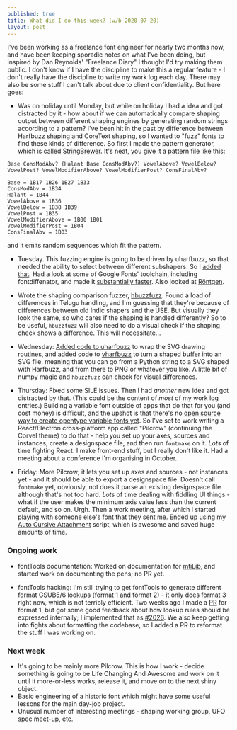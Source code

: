 ```yaml
---
published: true
title: What did I do this week? (w/b 2020-07-20)
layout: post
---
```


I've been working as a freelance font engineer for nearly two months now, and have been keeping sporadic notes on what I've been doing, but inspired by Dan Reynolds' "Freelance Diary" I thought I'd try making them public. I don't know if I have the discipline to make this a regular feature - I don't really have the discipline to write my work log each day. There may also be some stuff I can't talk about due to client confidentiality. But here goes:

* Was on holiday until Monday, but while on holiday I had a idea and got distracted by it - how about if we can automatically compare shaping output between different shaping engines by generating random strings according to a pattern? I've been hit in the past by difference between Harfbuzz shaping and CoreText shaping, so I wanted to "fuzz" fonts to find these kinds of difference. So first I made the pattern generator, which is called [StringBrewer](https://github.com/simoncozens/font-engineering/blob/master/stringbrewer.py). It's neat, you give it a pattern file like this:

```
Base ConsModAbv? (Halant Base ConsModAbv?) VowelAbove? VowelBelow? VowelPost? VowelModifierAbove? VowelModifierPost? ConsFinalAbv?

Base = 1B17 1B26 1B27 1B33
ConsModAbv = 1B34
Halant = 1B44
VowelAbove = 1B36
VowelBelow = 1B38 1B39
VowelPost = 1B35
VowelModifierAbove = 1B00 1B01
VowelModifierPost = 1B04
ConsFinalAbv = 1B03
```

and it emits random sequences which fit the pattern.

* Tuesday. This fuzzing engine is going to be driven by uharfbuzz, so that needed the ability to select between different subshapers. So I [added that](https://github.com/harfbuzz/uharfbuzz/pull/55). Had a look at some of Google Fonts' toolchain, including fontdiffenator, and made it [substantially faster](https://github.com/googlefonts/fontdiffenator/pull/80). Also looked at [Röntgen](https://bitbucket.org/LindenbergSW/fontdoctools/src/5f2880db5e084b7d962691fda058cf9dbeadd328/Röntgen.md).

* Wrote the shaping comparison fuzzer, [hbuzzfuzz](https://github.com/simoncozens/font-engineering/blob/master/hbuzzfuzz.py). Found a load of differences in Telugu handling, and I'm guessing that they're because of differences between old Indic shapers and the USE. But visually they look the same, so who cares if the shaping is handled differently? So to be useful, `hbuzzfuzz` will also need to do a visual check if the shaping check shows a difference. This will necessitate...

* Wednesday: [Added code to uharfbuzz](https://github.com/harfbuzz/uharfbuzz/pull/56) to wrap the SVG drawing routines, and added code to [vharfbuzz](https://github.com/simoncozens/font-engineering/blob/master/vharfbuzz.py) to turn a shaped buffer into an SVG file, meaning that you can go from a Python string to a SVG shaped with Harfbuzz, and from there to PNG or whatever you like. A little bit of numpy magic and `hbuzzfuzz` can check for visual differences.

* Thursday: Fixed some SILE issues. Then I had *another* new idea and got distracted by that. (This could be the content of *most* of my work log entries.) Building a variable font outside of apps that do that for you (and cost money) is difficult, and the upshot is that there's no [open source way to create opentype variable fonts yet](https://typedrawers.com/discussion/3621/is-there-any-open-source-way-to-create-opentype-variable-fonts-yet). So I've set to work writing a React/Electron cross-platform app called "Pilcrow" (continuing the Corvel theme) to do that - help you set up your axes, sources and instances, create a designspace file, and then run `fontmake` on it. *Lots* of time fighting React. I make front-end stuff, but I really don't like it. Had a meeting about a conference I'm organising in October.

* Friday: More Pilcrow; it lets you set up axes and sources - not instances yet - and it should be able to export a designspace file. Doesn't call `fontmake` yet, obviously, not does it parse an existing designspace file although that's not too hard. *Lots* of time dealing with fiddling UI things - what if the user makes the minimum axis value less than the current default, and so on. Urgh. Then a work meeting, after which I started playing with someone else's font that they sent me. Ended up using my [Auto Cursive Attachment](https://github.com/simoncozens/GlyphsScripts/blob/master/AutoCursiveAttachment%20-%20Get%20Sample.py) script, which is awesome and saved huge amounts of time.

### Ongoing work

* fontTools documentation: Worked on documentation for [mtiLib](https://github.com/fonttools/fonttools/pull/2027), and started work on documenting the pens; no PR yet.

* fontTools hacking: I'm still trying to get fontTools to generate different format GSUB5/6 lookups (format 1 and format 2) - it only does format 3 right now, which is not terribly efficient. Two weeks ago I made a [PR](https://github.com/fonttools/fonttools/pull/2020) for format 1, but got some good feedback about how lookup rules should be expressed internally; I implemented that as [#2026](https://github.com/fonttools/fonttools/pull/2026). We also keep getting into fights about formatting the codebase, so I added a PR to reformat the stuff I was working on.

### Next week

* It's going to be mainly more Pilcrow. This is how I work - decide something is going to be Life Changing And Awesome and work on it until it more-or-less works, release it, and move on to the next shiny object.
* Basic engineering of a historic font which might have some useful lessons for the main day-job project.
* Unusual number of interesting meetings - shaping working group, UFO spec meet-up, etc.
